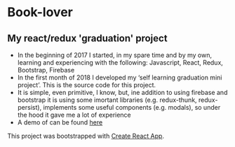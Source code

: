 # Book-lover
## My react/redux 'graduation' project
- In the beginning of 2017 I started, in my spare time and by my own, learning and experiencing with the following: Javascript, React, Redux, Bootstrap, Firebase
- In the first month of 2018 I developed my ‘self learning graduation mini project’. 
This is the source code for this project.
- It is simple, even primitive, I know, but, ine addition to using firebase and bootstrap it is using some imortant libraries (e.g. redux-thunk, redux-persist), implements some useful components (e.g. modals), so under the hood it gave me a lot of experience
- A demo of can be found [here](https://book-lover.herokuapp.com/)

This project was bootstrapped with [Create React App](https://github.com/facebookincubator/create-react-app).
